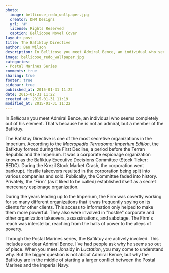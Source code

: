 ```yaml
---
photo:
  image: bellicose_redo_wallpaper.jpg
  creator: DHM Designs
  url: '#'
  license: Rights Reserved
  caption: Bellicose Novel Cover
layout: post
title: The Bafiktuy Directive
author: Ben Wilson
description: In Bellicose you meet Admiral Bence, an individual who seems completely out of his element. That's because he is not an admiral, but a member of the Bafiktuy.
image: bellicose_redo_wallpaper.jpg
categories:
- Postal Marines Series
comments: true
sharing: true
footer: true
sidebar: true
published_at: 2015-01-31 11:22
date: 2015-01-31 11:22
created_at: 2015-01-31 11:19
modified_at: 2015-01-31 11:22
---
```

<!--Lead Paragraph-->

In *Bellicose* you meet Admiral Bence, an individual who seems completely out of his element. That's because he is not an admiral, but a member of the Bafiktuy.

<!-- more -->
The Bafiktuy Directive is one of the most secretive organizations in the Imperium. According to the *Macropedia Terradoma: Imperium Edition*, the Bafiktuy formed during the First Decline, a period before the Terran Republic and the Imperium. It was a corporate espionage organization known as the Bafiktuy Executive Decisions Committee (Stock Ticker: BEDC). During the Krezil Stock Market Crash, the corporation went bankrupt. Hostile takeovers resulted in the corporation being split into various companies and sold. Publically, the Committee faded into history. Privately, the “Firm” (as it liked to be called) established itself as a secret mercenary espionage organization.

During the years leading up to the Imperium, the Firm was covertly working for so many different organizations that it was frequently spying on its clients for other clients. This access to information only helped to make them more powerful. They also were involved in "hostile" corporate and other organization takeovers, assassinations, and sabotage. The Firm's reach was interstellar, reaching from the halls of power to the alleys of poverty.

Through the Postal Marines series, the Bafiktuy are actively involved. This includes our dear Admiral Bence. I've had people ask why he seems so out of place. When you meet Jonaldy in *Luctation*, you may come to understand why. But the bigger question is not about Admiral Bence, but why the Bafiktuy are in the middle of starting a larger conflict between the Postal Marines and the Imperial Navy.

